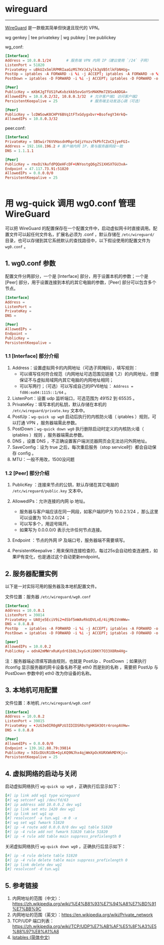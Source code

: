 # wireguard 
---

[WireGuard](https://zh-wireguard.com/) 是一款极其简单但快速且现代的 VPN。

 wg genkey | tee privatekey | wg pubkey | tee publickey

wg_conf:
```conf
[Interface]
Address = 10.8.0.1/24       # 服务端 VPN 内网 IP（建议使用 `/24` 子网）
ListenPort = 51820
PrivateKey = uBkU2x5mlRPMRIaaGzMS7KVJdJylk3gVB5tlkFbNHUg=
PostUp = iptables -A FORWARD -i %i -j ACCEPT; iptables -A FORWARD -o %i -j ACCEPT; iptables -t nat -A POSTROUTING -o eth0 -j MASQUERADE  # 指定实际网卡
PostDown = iptables -D FORWARD -i %i -j ACCEPT; iptables -D FORWARD -o %i -j ACCEPT; iptables -t nat -D POSTROUTING -o eth0 -j MASQUERADE

[Peer]
PublicKey = mXbKJgTfUS1FwKvbzkkb5ovGoYSnM4KMm7Z8SxA0DGA=
AllowedIPs = 10.8.0.2/32, 10.8.0.3/32  # 允许客户端1 访问客户端2
PersistentKeepalive = 25               # 服务端主动发送心跳（可选）

[Peer]
PublicKey = lcDWSowK0CHPY6BVq1tFTxGdygxbvr+BsofegY34rkQ=
AllowedIPs = 10.8.0.3/32
```

peer.conf:

```conf
[Interface]
PrivateKey = SB5wir76VVHasdnMhpr5djzYozv7kPhfCZoC5jyeFGI=
Address = 192.168.196.2 # 客户端内网 IP，需与服务器网段一致
DNS = 1.1.1.1

[Peer]
PublicKey = rmxDiYAufdPQQeHFcDF+UNYostgQ6gZS1XHSXTGU3xA=
Endpoint = 47.117.73.91:51820
AllowedIPs = 0.0.0.0/0
PersistentKeepalive = 25
                 
```

# 用 wg-quick 调用 wg0.conf 管理 WireGuard

可以把 WireGuard 的配置保存在一个配置文件中，启动虚拟网卡时直接调用。配置文件可以起任何文件名，扩展名必须为 .conf ，默认存储在 `/etc/wireguard/` 目录，也可以存储到其它系统默认的查找路径中，以下假设使用的配置文件为 `wg0.conf` 。

## 1. wg0.conf 参数

配置文件分两部分，一个是 [Interface] 部分，用于设置本机的参数；一个是 [Peer] 部分，用于设置连接到本机的其它电脑的参数，[Peer] 部分可以包含多个节点。

```conf
[Interface]
Address =  
ListenPort =  
PrivateKey =  
DNS =  

[Peer]
AllowedIPs =  
Endpoint =  
PublicKey =  
PersistentKeepalive =  
```

### 1.1  [Interface] 部分介绍

1. Address：设置虚拟网卡的内网地址（可选子网掩码），填写规则：
   - 可以填写任何符合规范（内网地址可选范围见链接 1,2）的内网地址，但要保证不与虚拟局域网内其它电脑的内网地址相同；
   - 可以写两行；（可选）可以写成自己的IPV6地址： `Address = fd86:ea04:1115::1/64`  。
2. ListenPort：设置 udp 监听端口，可选范围为 49152 到 65535 。
3. PrivateKey：填写本机的私钥，默认存储在本机的 `/etc/wireguard/private.key` 文本中。
4. PostUp：`wg-quick up wg0` 启动后执行的内核防火墙（ iptables ）规则，可以打通 VPN ，服务器端需此参数。
5. PostDown：`wg-quick down wg0` 执行删除启动时定义的内核防火墙（ iptables ）规则 ，服务器端需此参数。
6. DNS ，设置 DNS ，不正确设置客户端浏览器网页会无法访问外网地址。
7. SaveConfig：设为 true 之后，每次重启服务（stop service时）都会自动保存 config 。
8. MTU：一般不用改，1500没问题

### 1.2 [Peer] 部分介绍

1. PublicKey ：连接来节点的公钥，默认存储在其它电脑的 `/etc/wireguard/public.key` 文本中。
2. AllowedIPs：允许连接的内网 ip 地址。

   - 服务器与客户端应该在同一网段，如客户端的IP为 10.0.2.1/24 ，那么这里可以设置为 10.0.2.0/24 ；
   - 可以写多个，用逗号隔开。
   - 如果写为 0.0.0.0/0 表示允许任何节点连接。
3. Endpoint ：节点的外网 IP 及端口号，服务器端不需要填写。
4. PersistentKeepalive：用来保持连接检查的，每过25s会自动检查连通性，如果IP有变化，也是通过这个自动更新endpoint。

## 2. 服务器配置实例

以下是一对实际可用的服务器及本地机配置文件。

文件位置：服务器 `/etc/wireguard/wg0.conf`

```conf
[Interface]
Address = 10.0.0.1
ListenPort = 39814
PrivateKey = UA0je5EciV9i2+dSbf5mWAvRkUDVLxE/4ijMb1VnWWw=
DNS = 8.8.8.8
PostUp   = iptables -A FORWARD -i %i -j ACCEPT; iptables -A FORWARD -o %i -j ACCEPT; iptables -t nat -A POSTROUTING -o eth0 -j MASQUERADE
PostDown = iptables -D FORWARD -i %i -j ACCEPT; iptables -D FORWARD -o %i -j ACCEPT; iptables -t nat -D POSTROUTING -o eth0 -j MASQUERADE

[peer]
AllowedIPs = 10.0.0.2
PublicKey = odnA2mMWrxRuKydr61bOL3xyGcKiD0KY7O33X8Rm4Hg=
```

注：服务器端必须填写路由规则，也就是 PostUp 、PostDown ；如果执行 ifconfig 显示服务器的网卡设备名称不是 eth0 而是别的名称 ，需要把 PostUp 与 PostDown 参数中的 eth0 改为你设备的名称。

## 3. 本地机可用配置

文件位置：本地机 `/etc/wireguard/wg0.conf`

```conf
[Interface]
Address = 10.0.0.2
ListenPort = 39815
PrivateKey = +JzG3eOIR0gNPzU3IDIDSR0sYgHKGH3Otr4ronpAVHw=
DNS = 8.8.8.8

[Peer]
AllowedIPs = 0.0.0.0/0
Endpoint = 139.162.88.79:39814
PublicKey = hIGcDUcR1Ob+GyLKQ9NJhx4qjWmXpOcKURXWkMDYKjc=
PersistentKeepalive = 25
```

## 4. 虚拟网络的启动与关闭

启动虚拟网络执行 `wg-quick up wg0` ，正确执行后显示如下：

```conf
[#] ip link add wg1 type wireguard
[#] wg setconf wg1 /dev/fd/63
[#] ip address add 10.0.0.2 dev wg1
[#] ip link set mtu 1420 dev wg1
[#] ip link set wg1 up
[#] resolvconf -a tun.wg1 -m 0 -x
[#] wg set wg1 fwmark 51820
[#] ip -4 route add 0.0.0.0/0 dev wg1 table 51820
[#] ip -4 rule add not fwmark 51820 table 51820
[#] ip -4 rule add table main suppress_prefixlength 0
```

关闭虚拟网络执行 `wg-quick down wg0` ，正确执行后显示如下：

```conf
[#] ip -4 rule delete table 51820
[#] ip -4 rule delete table main suppress_prefixlength 0
[#] ip link delete dev wg1
[#] resolvconf -d tun.wg1
```

## 5. 参考链接

1. 内网地址的范围（中文）：https://zh.wikipedia.org/wiki/%E4%B8%93%E7%94%A8%E7%BD%91%E7%BB%9C
2. 内网地址的范围（英文）：https://en.wikipedia.org/wiki/Private_network 
3. TCP/UDP 端口列表：https://zh.wikipedia.org/wiki/TCP/UDP%E7%AB%AF%E5%8F%A3%E5%88%97%E8%A1%A8
4. [Iptables (简体中文)]( https://wiki.archlinuxcn.org/wiki/Iptables?rdfrom=https%3A%2F%2Fwiki.archlinux.org%2Findex.php%3Ftitle%3DIptables_%28%25E7%25AE%2580%25E4%25BD%2593%25E4%25B8%25AD%25E6%2596%2587%29%26redirect%3Dno )